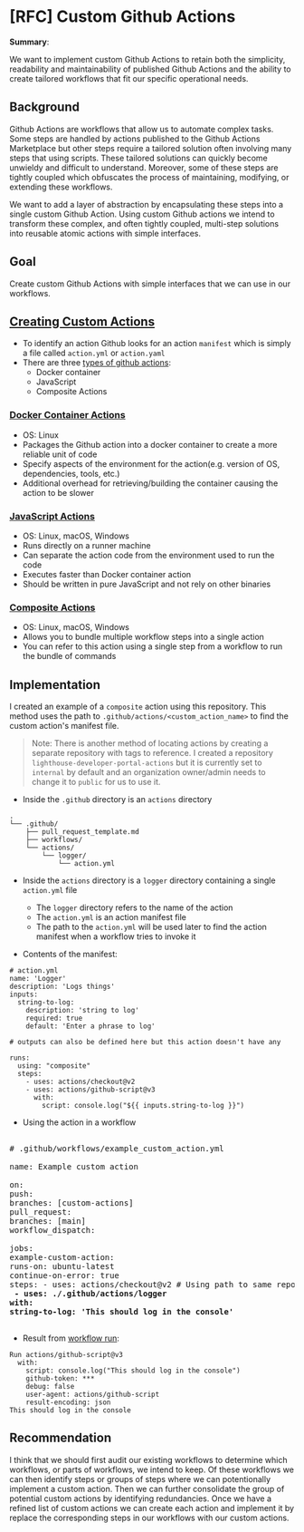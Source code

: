 # [RFC] Custom Github Actions

**Summary**:

We want to implement custom Github Actions to retain both the simplicity, readability and maintainability of published Github Actions and the ability to create tailored workflows that fit our specific operational needs.

## Background

Github Actions are workflows that allow us to automate complex tasks. Some steps are handled by actions published to the Github Actions Marketplace but other steps require a tailored solution often involving many steps that using scripts. These tailored solutions can quickly become unwieldy and difficult to understand. Moreover, some of these steps are tightly coupled which obfuscates the process of maintaining, modifying, or extending these workflows.

We want to add a layer of abstraction by encapsulating these steps into a single custom Github Action. Using custom Github actions we intend to transform these complex, and often tightly coupled, multi-step solutions into reusable atomic actions with simple interfaces.

## Goal

Create custom Github Actions with simple interfaces that we can use in our workflows.

## [Creating Custom Actions](https://docs.github.com/en/actions/creating-actions/about-custom-actions)

- To identify an action Github looks for an action `manifest` which is simply a file called `action.yml` or `action.yaml`
- There are three [types of github actions](https://docs.github.com/en/actions/creating-actions/about-custom-actions#types-of-actions):
  - Docker container
  - JavaScript
  - Composite Actions

### [Docker Container Actions](https://docs.github.com/en/actions/creating-actions/creating-a-docker-container-action)

- OS: Linux
- Packages the Github action into a docker container to create a more reliable unit of code
- Specify aspects of the environment for the action(e.g. version of OS, dependencies, tools, etc.)
- Additional overhead for retrieving/building the container causing the action to be slower

### [JavaScript Actions](https://docs.github.com/en/actions/creating-actions/creating-a-javascript-action)

- OS: Linux, macOS, Windows
- Runs directly on a runner machine
- Can separate the action code from the environment used to run the code
- Executes faster than Docker container action
- Should be written in pure JavaScript and not rely on other binaries

### [Composite Actions](https://docs.github.com/en/actions/creating-actions/creating-a-composite-action)

- OS: Linux, macOS, Windows
- Allows you to bundle multiple workflow steps into a single action
- You can refer to this action using a single step from a workflow to run the bundle of commands

## Implementation

I created an example of a `composite` action using this repository. This method uses the path to `.github/actions/<custom_action_name>` to find the custom action's manifest file.

> Note: There is another method of locating actions by creating a separate repository with tags to reference. I created a repository `lighthouse-developer-portal-actions` but it is currently set to `internal` by default and an organization owner/admin needs to change it to `public` for us to use it.

- Inside the `.github` directory is an `actions` directory

```
.
└── .github/
    ├── pull_request_template.md
    ├── workflows/
    └── actions/
        └── logger/
            └── action.yml

```

- Inside the `actions` directory is a `logger` directory containing a single `action.yml` file

  - The `logger` directory refers to the name of the action
  - The `action.yml` is an action manifest file
  - The path to the `action.yml` will be used later to find the action manifest when a workflow tries to invoke it

- Contents of the manifest:

```
# action.yml
name: 'Logger'
description: 'Logs things'
inputs:
  string-to-log:
    description: 'string to log'
    required: true
    default: 'Enter a phrase to log'

# outputs can also be defined here but this action doesn't have any

runs:
  using: "composite"
  steps:
    - uses: actions/checkout@v2
    - uses: actions/github-script@v3
      with:
        script: console.log("${{ inputs.string-to-log }}")
```

- Using the action in a workflow
<pre>

# .github/workflows/example_custom_action.yml

name: Example custom action

on:
push:
branches: [custom-actions]
pull_request:
branches: [main]
workflow_dispatch:

jobs:
example-custom-action:
runs-on: ubuntu-latest
continue-on-error: true
steps: - uses: actions/checkout@v2 # Using path to same repo works
 <b>- uses: ./.github/actions/logger
with:
string-to-log: 'This should log in the console'</b>

</pre>

- Result from [workflow run](https://github.com/department-of-veterans-affairs/lighthouse-developer-portal/runs/3883781943?check_suite_focus=true):

```
Run actions/github-script@v3
  with:
    script: console.log("This should log in the console")
    github-token: ***
    debug: false
    user-agent: actions/github-script
    result-encoding: json
This should log in the console
```

## Recommendation

I think that we should first audit our existing workflows to determine which workflows, or parts of workflows, we intend to keep. Of these workflows we can then identify steps or groups of steps where we can potentionally implement a custom action. Then we can further consolidate the group of potential custom actions by identifying redundancies. Once we have a refined list of custom actions we can create each action and implement it by replace the corresponding steps in our workflows with our custom actions.
